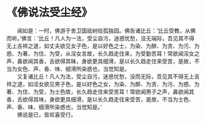 # 《佛说法受尘经》
　　闻如是：一时，佛游于舍卫国祇树给孤独园。佛告诸比丘：‘比丘受教，从佛而听。’佛言：‘比丘！凡人为一法，受尘自污，迷惑忧愁，没无端际，吾见其不得无上吉祥之道，如丈夫欲见女子色，是以好色之士，为染、为醉、为贪、为污、为惑、为著、为住、为受，从淫女言故，长久趋走住来，为受勤苦耳！常欲闻淫女之声，鼻欲闻其香，舌欲得其昧，身欲更具细滑，是以长久趋走住来受苦，是故，不当为女色、声、香、味、细滑所染惑也，当觉知是。  
　　又复诸比丘！凡人为法，受尘自污，迷惑忧愁，没而无际，吾见其不得无上吉祥之道，如淫女欲见男子色，是以好色之女，为染、为醉、为贪、为污、为惑、为著、为住、为受，为士色故，长久趋走住来受苦耳！常欲闻男子之声，鼻欲闻其香，舌欲得其味，身欲更具细滑，是以长久趋走往来受苦，是故，不当为士色、声、香、味、细滑所染惑也，当觉知是。’  
　　佛说是已，皆欢喜受行。  